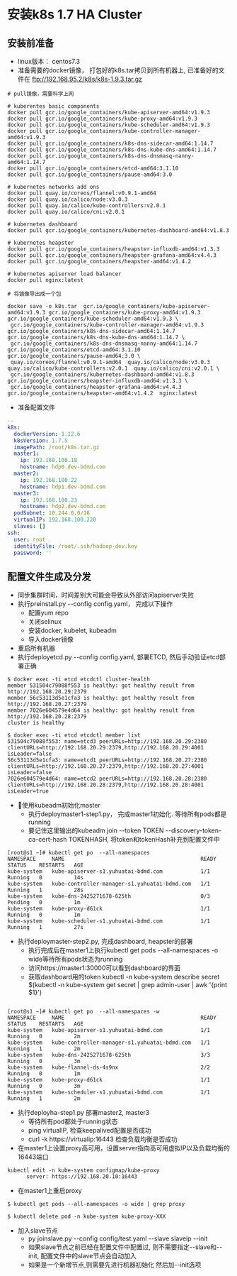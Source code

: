 # 安装k8s 1.7 HA Cluster

## 安装前准备
* linux版本： centos7.3
* 准备需要的docker镜像， 打包好的k8s.tar拷贝到所有机器上, 已准备好的文件在 ftp://192.168.95.2/k8s/k8s-1.9.3.tar.gz
```
# pull镜像，需要科学上网

# kuberentes basic components
docker pull gcr.io/google_containers/kube-apiserver-amd64:v1.9.3
docker pull gcr.io/google_containers/kube-proxy-amd64:v1.9.3
docker pull gcr.io/google_containers/kube-scheduler-amd64:v1.9.3
docker pull gcr.io/google_containers/kube-controller-manager-amd64:v1.9.3
docker pull gcr.io/google_containers/k8s-dns-sidecar-amd64:1.14.7
docker pull gcr.io/google_containers/k8s-dns-kube-dns-amd64:1.14.7
docker pull gcr.io/google_containers/k8s-dns-dnsmasq-nanny-amd64:1.14.7
docker pull gcr.io/google_containers/etcd-amd64:3.1.10
docker pull gcr.io/google_containers/pause-amd64:3.0

# kubernetes networks add ons
docker pull quay.io/coreos/flannel:v0.9.1-amd64
docker pull quay.io/calico/node:v3.0.3
docker pull quay.io/calico/kube-controllers:v2.0.1
docker pull quay.io/calico/cni:v2.0.1

# kubernetes dashboard
docker pull gcr.io/google_containers/kubernetes-dashboard-amd64:v1.8.3

# kubernetes heapster
docker pull gcr.io/google_containers/heapster-influxdb-amd64:v1.3.3
docker pull gcr.io/google_containers/heapster-grafana-amd64:v4.4.3
docker pull gcr.io/google_containers/heapster-amd64:v1.4.2

# kubernetes apiserver load balancer
docker pull nginx:latest

# 将镜像导出成一个包

docker save -o k8s.tar  gcr.io/google_containers/kube-apiserver-amd64:v1.9.3 gcr.io/google_containers/kube-proxy-amd64:v1.9.3 gcr.io/google_containers/kube-scheduler-amd64:v1.9.3 \
 gcr.io/google_containers/kube-controller-manager-amd64:v1.9.3  gcr.io/google_containers/k8s-dns-sidecar-amd64:1.14.7  gcr.io/google_containers/k8s-dns-kube-dns-amd64:1.14.7 \
 gcr.io/google_containers/k8s-dns-dnsmasq-nanny-amd64:1.14.7  gcr.io/google_containers/etcd-amd64:3.1.10  gcr.io/google_containers/pause-amd64:3.0 \
 quay.io/coreos/flannel:v0.9.1-amd64  quay.io/calico/node:v3.0.3  quay.io/calico/kube-controllers:v2.0.1  quay.io/calico/cni:v2.0.1 \
 gcr.io/google_containers/kubernetes-dashboard-amd64:v1.8.3 gcr.io/google_containers/heapster-influxdb-amd64:v1.3.3 \
 gcr.io/google_containers/heapster-grafana-amd64:v4.4.3  gcr.io/google_containers/heapster-amd64:v1.4.2  nginx:latest

```

* 准备配置文件
```yaml
--
k8s:
  dockerVersion: 1.12.6
  k8sVersion: 1.7.5
  imagePath: /root/k8s.tar.gz
  master1: 
    ip: 192.168.100.18
    hostname: hdp0.dev-bdmd.com
  master2: 
    ip: 192.168.100.22
    hostname: hdp1.dev-bdmd.com
  master3: 
    ip: 192.168.100.23
    hostname: hdp2.dev-bdmd.com
  podSubnet: 10.244.0.0/16
  virtualIP: 192.168.100.220
  slaves: []
ssh:
  user: root
  identityFile: /root/.ssh/hadoop-dev.key
  password: ''
```

## 配置文件生成及分发

* 同步集群时间，时间差别大可能会导致从外部访问apiserver失败
* 执行preinstall.py --config config.yaml， 完成以下操作
  * 配置yum repo
  * 关闭selinux
  * 安装docker, kubelet, kubeadm
  * 导入docker镜像
* 重启所有机器
* 执行deployetcd.py --config config.yaml, 部署ETCD, 然后手动验证etcd部署正确
```
$ docker exec -ti etcd etcdctl cluster-health
member 531504c79088f553 is healthy: got healthy result from http://192.168.20.29:2379
member 56c53113d5e1cfa3 is healthy: got healthy result from http://192.168.20.27:2379
member 7026e604579e4d64 is healthy: got healthy result from http://192.168.20.28:2379
cluster is healthy

$ docker exec -ti etcd etcdctl member list
531504c79088f553: name=etcd3 peerURLs=http://192.168.20.29:2380 clientURLs=http://192.168.20.29:2379,http://192.168.20.29:4001 isLeader=false
56c53113d5e1cfa3: name=etcd1 peerURLs=http://192.168.20.27:2380 clientURLs=http://192.168.20.27:2379,http://192.168.20.27:4001 isLeader=false
7026e604579e4d64: name=etcd2 peerURLs=http://192.168.20.28:2380 clientURLs=http://192.168.20.28:2379,http://192.168.20.28:4001 isLeader=true
```
* 使用kubeadm初始化master
  * 执行deploymaster1-step1.py， 完成master1初始化. 等待所有pods都是running
  * 要记住这里输出的kubeadm join --token TOKEN --discovery-token-ca-cert-hash TOKENHASH, 将token和tokenHash补充到配置文件中
```
[root@s1 ~]# kubectl get po  --all-namespaces
NAMESPACE     NAME                                           READY     STATUS    RESTARTS   AGE
kube-system   kube-apiserver-s1.yuhuatai-bdmd.com            1/1       Running   0          14s
kube-system   kube-controller-manager-s1.yuhuatai-bdmd.com   1/1       Running   1          28s
kube-system   kube-dns-2425271678-625th                      0/3       Pending   0          1m
kube-system   kube-proxy-d61ck                               1/1       Running   0          1m
kube-system   kube-scheduler-s1.yuhuatai-bdmd.com            1/1       Running   1          27s
```
  * 执行deploymaster-step2.py, 完成dashboard, heapster的部署
    * 执行完成后在master1上执行kubectl get pods --all-namespaces -o wide等待所有pods状态为running
    * 访问https://master1:30000可以看到dashboard的界面
    * 获取dashboard用的token kubectl -n kube-system describe secret $(kubectl -n kube-system get secret | grep admin-user | awk '{print $1}')
```

[root@s1 ~]# kubectl get po  --all-namespaces -w
NAMESPACE     NAME                                           READY     STATUS    RESTARTS   AGE
kube-system   kube-apiserver-s1.yuhuatai-bdmd.com            1/1       Running   0          2m
kube-system   kube-controller-manager-s1.yuhuatai-bdmd.com   1/1       Running   1          2m
kube-system   kube-dns-2425271678-625th                      3/3       Running   0          3m
kube-system   kube-flannel-ds-4s9nx                          2/2       Running   0          1m
kube-system   kube-proxy-d61ck                               1/1       Running   0          3m
kube-system   kube-scheduler-s1.yuhuatai-bdmd.com            1/1       Running   1          2m
```
  * 执行deployha-step1.py 部署master2, master3
    * 等待所有pod都处于running状态
    * ping virtualIP, 检查keepalived配置是否成功
    * curl -k https://virtualip:16443 检查负载均衡是否成功
  * 在master1上设置proxy高可用，设置server指向高可用虚拟IP以及负载均衡的16443端口
  ```
  kubectl edit -n kube-system configmap/kube-proxy
        server: https://192.168.20.10:16443
  ```
  * 在master1上重启proxy
  ```
  $ kubectl get pods --all-namespaces -o wide | grep proxy

  $ kubectl delete pod -n kube-system kube-proxy-XXX
  ```
  * 加入slave节点
    * py joinslave.py --config config/test.yaml --slave slaveip --init
    * 如果slave节点之前已经在配置文件中配置过, 则不需要指定--slave和--init, 配置文件中的slave节点会自动加入
    * 如果是一个新增节点,则需要先进行机器初始化 然后加--init选项

  
  


